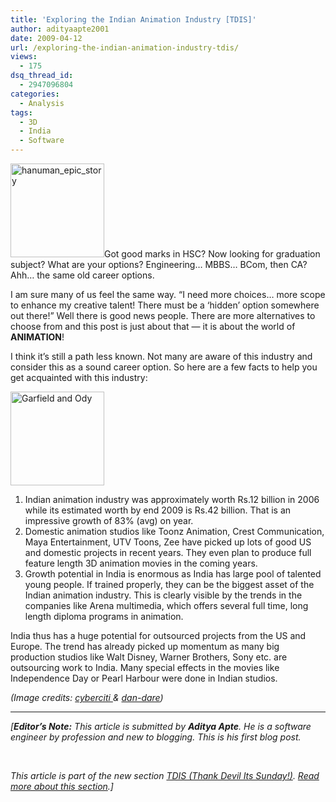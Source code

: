 ```yaml
---
title: 'Exploring the Indian Animation Industry [TDIS]'
author: adityaapte2001
date: 2009-04-12
url: /exploring-the-indian-animation-industry-tdis/
views:
  - 175
dsq_thread_id:
  - 2947096804
categories:
  - Analysis
tags:
  - 3D
  - India
  - Software
---
```

<img class="alignleft size-thumbnail wp-image-5620" title="hanuman_epic_story" src="http://cdn.devilsworkshop.org/files/2009/04/movie_hanuman_epic_story-150x150.jpg" alt="hanuman_epic_story" width="150" height="150" />Got good marks in HSC? Now looking for graduation subject? What are your options? Engineering&#8230; MBBS&#8230; BCom, then CA? Ahh&#8230; the same old career options.

I am sure many of us feel the same way. &#8220;I need more choices&#8230; more scope to enhance my creative talent! There must be a &#8216;hidden&#8217; option somewhere out there!&#8221; Well there is good news people. There are more alternatives to choose from and this post is just about that &#8212; it is about the world of **ANIMATION**!

I think it&#8217;s still a path less known. Not many are aware of this industry and consider this as a sound career option. So here are a few facts to help you get acquainted with this industry:

<img class="alignright size-thumbnail wp-image-5610" title="Garfield and Ody" src="http://cdn.devilsworkshop.org/files/2009/04/garfieldwallpaper800-150x150.jpg" alt="Garfield and Ody" width="150" height="150" />

  1. Indian animation industry was approximately worth Rs.12 billion in 2006 while its estimated worth by end 2009 is Rs.42 billion. That is an impressive growth of 83% (avg) on year.
  2. Domestic animation studios like Toonz Animation, Crest Communication, Maya Entertainment, UTV Toons, Zee have picked up lots of good US and domestic projects in recent years. They even plan to produce full feature length 3D animation movies in the coming years.
  3. Growth potential in India is enormous as India has large pool of talented young people. If trained properly, they can be the biggest asset of the Indian animation industry. This is clearly visible by the trends in the companies like Arena multimedia, which offers several full time, long length diploma programs in animation.

India thus has a huge potential for outsourced projects from the US and Europe. The trend has already picked up momentum as many big production studios like Walt Disney, Warner Brothers, Sony etc. are outsourcing work to India. Many special effects in the movies like Independence Day or Pearl Harbour were done in Indian studios.

*(Image credits: <a href="http://figs.cyberciti.biz/blogs/hm/movie_HANUMAN_epic_story.jpg" onclick="_gaq.push(['_trackEvent', 'outbound-article', 'http://figs.cyberciti.biz/blogs/hm/movie_HANUMAN_epic_story.jpg', 'cyberciti ']);" >cyberciti </a>& *<a href="http://www.dan-dare.org/FreeFun/Images/CartoonsMoviesTV/GarfieldWallpaper800.jpg" onclick="_gaq.push(['_trackEvent', 'outbound-article', 'http://www.dan-dare.org/FreeFun/Images/CartoonsMoviesTV/GarfieldWallpaper800.jpg', 'dan-dare']);" ><em>dan-dare</em></a>*)*

* * *

*[**Editor&#8217;s Note:** This article is submitted by **Aditya Apte**. He is a software engineer by profession and new to blogging. This is his first blog post.*

&nbsp;

*This article is part of the new section [TDIS (Thank Devil Its Sunday!)][1]. [Read more about this section][2].]*

 [1]: http://devilsworkshop.org/category/thank-devil-its-sunday/
 [2]: http://devilsworkshop.org/tdis-intoducing-a-new-section-on-devils-workshop/
